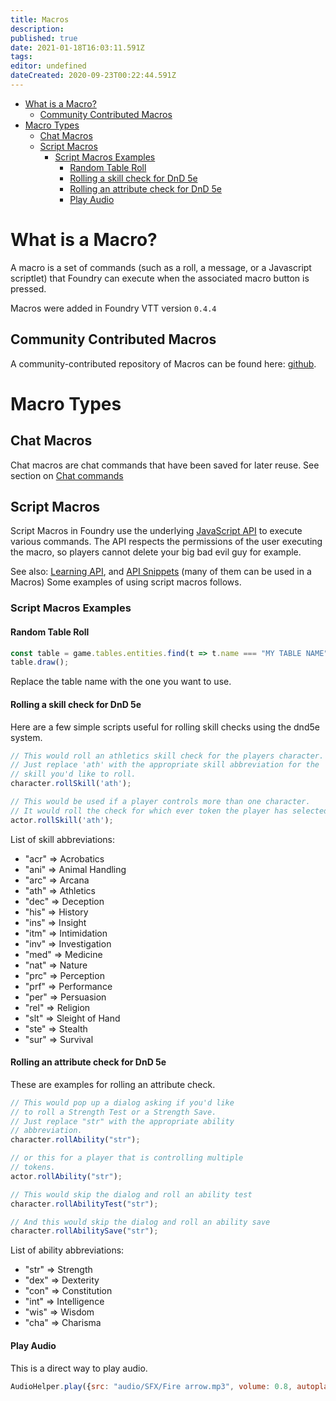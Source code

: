 ```yaml
---
title: Macros
description: 
published: true
date: 2021-01-18T16:03:11.591Z
tags: 
editor: undefined
dateCreated: 2020-09-23T00:22:44.591Z
---
```


<!--tl=4-->
<!--ts-->
   * [What is a Macro?](#what-is-a-macro)
      * [Community Contributed Macros](#community-contributed-macros)
   * [Macro Types](#macro-types)
      * [Chat Macros](#chat-macros)
      * [Script Macros](#script-macros)
         * [Script Macros Examples](#script-macros-examples)
            * [Random Table Roll](#random-table-roll)
            * [Rolling a skill check for DnD 5e](#rolling-a-skill-check-for-dnd-5e)
            * [Rolling an attribute check for DnD 5e](#rolling-an-attribute-check-for-dnd-5e)
            * [Play Audio](#play-audio)
<!--te-->

# What is a Macro?
A macro is a set of commands (such as a roll, a message, or a Javascript scriptlet) that Foundry can execute when the associated macro button is pressed.

Macros were added in Foundry VTT version `0.4.4`

## Community Contributed Macros
A community-contributed repository of Macros can be found here: [github](https://github.com/foundry-vtt-community/macros).

# Macro Types
## Chat Macros

Chat macros are chat commands that have been saved for later reuse. See section on [Chat commands](https://foundryvtt.wiki/en/basics/Chat/)

## Script Macros

Script Macros in Foundry use the underlying [JavaScript API](https://foundryvtt.com/api) to execute various commands. The API respects the permissions of the user executing the macro, so players cannot delete your big bad evil guy for example.

See also: [Learning API](https://foundry-vtt-community.github.io/development/API-Learning-API/), and [API Snippets](https://foundry-vtt-community.github.io/development/API-Snippets/) (many of them can be used in a Macros)
Some examples of using script macros follows.

### Script Macros Examples

#### Random Table Roll 

```js
const table = game.tables.entities.find(t => t.name === "MY TABLE NAME");
table.draw();
```

Replace the table name with the one you want to use.

#### Rolling a skill check for DnD 5e

Here are a few simple scripts useful for rolling skill checks using the dnd5e system.

```js
// This would roll an athletics skill check for the players character. 
// Just replace 'ath' with the appropriate skill abbreviation for the
// skill you'd like to roll.
character.rollSkill('ath');

// This would be used if a player controls more than one character.
// It would roll the check for which ever token the player has selected.
actor.rollSkill('ath');
```

List of skill abbreviations:

* "acr" => Acrobatics
* "ani" => Animal Handling
* "arc" => Arcana
* "ath" => Athletics
* "dec" => Deception
* "his" => History
* "ins" => Insight
* "itm" => Intimidation
* "inv" => Investigation
* "med" => Medicine
* "nat" => Nature
* "prc" => Perception
* "prf" => Performance
* "per" => Persuasion
* "rel" => Religion
* "slt" => Sleight of Hand
* "ste" => Stealth
* "sur" => Survival

#### Rolling an attribute check for DnD 5e

These are examples for rolling an attribute check.

```js
// This would pop up a dialog asking if you'd like
// to roll a Strength Test or a Strength Save.
// Just replace "str" with the appropriate ability
// abbreviation.
character.rollAbility("str");

// or this for a player that is controlling multiple
// tokens.
actor.rollAbility("str");

// This would skip the dialog and roll an ability test
character.rollAbilityTest("str");

// And this would skip the dialog and roll an ability save
character.rollAbilitySave("str");
```

List of ability abbreviations:

* "str" => Strength
* "dex" => Dexterity
* "con" => Constitution
* "int" => Intelligence
* "wis" => Wisdom
* "cha" => Charisma

#### Play Audio
This is a direct way to play audio.

<!--- {% raw %} --->
```js
AudioHelper.play({src: "audio/SFX/Fire arrow.mp3", volume: 0.8, autoplay: true, loop: false}, true);
```
<!--- {% endraw %} --->
